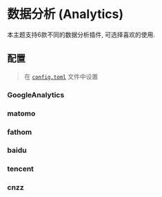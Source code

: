 # 数据分析 (Analytics)


本主题支持6款不同的数据分析插件, 可选择喜欢的使用.

## 配置

> 在 [`config.toml`](https://gohugo.io/getting-started/configuration/) 文件中设置


### GoogleAnalytics

### matomo

### fathom 

### baidu

### tencent

### cnzz

